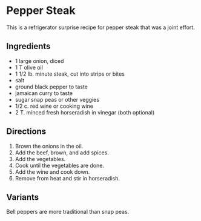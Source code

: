 # Pepper Steak

This is a refrigerator surprise recipe for pepper steak that was a joint effort.

## Ingredients

* 1 large onion, diced
* 1 T olive oil
* 1 1/2 lb. minute steak, cut into strips or bites
* salt
* ground black pepper to taste
* jamaican curry to taste
* sugar snap peas or other veggies
* 1/2 c. red wine or cooking wine
* 2 T. minced fresh horseradish in vinegar (both optional)

## Directions

1. Brown the onions in the oil.
2. Add the beef, brown, and add spices.
2. Add the vegetables.
3. Cook until the vegetables are done.
4. Add the wine and cook down.
5. Remove from heat and stir in horseradish.

## Variants

Bell peppers are more traditional than snap peas.
